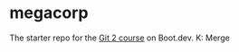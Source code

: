 # megacorp

The starter repo for the [Git 2 course](https://www.boot.dev/learn/learn-git-2) on Boot.dev.
K: Merge
